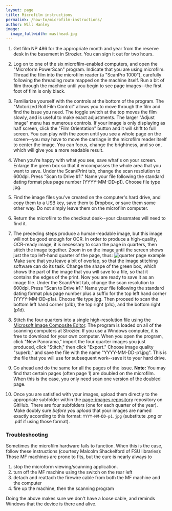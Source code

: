 ```yaml
---
layout: page
title: Microfilm instructions
permalink: /how-to/microfilm-instructions/
author: Will Hanley
image:
  image_fullwidth: masthead.jpg
---
```

1. Get film NP 486 for the appropriate month and year from the reserve desk in the basement in Strozier. You can sign it out for two hours.
2. Log on to one of the six microfilm-enabled computers, and open the "Microform PowerScan" program. Indicate that you are using microfilm. Thread the film into the microfilm reader (a "ScanPro 1000"), carefully following the threading route mapped on the machine itself. Run a bit of film through the machine until you begin to see page images--the first foot of film is only black.
3. Familiarize yourself with the controls at the bottom of the program. The "Motorized Roll Film Control" allows you to move through the film and find the issue you need. The toggle switch at the top moves the film slowly, and is useful to make exact adjustments. The larger "Adjust Image" menu has numerous controls. If your image is only displaying as half screen, click the "Film Orientation" button and it will shift to full screen. You can play with the zoom until you see a whole page on the screen--you may have to move the carriage in the microfilm reader itself to center the image. You can focus, change the brightness, and so on, which will give you a more readable result.
4. When you're happy with what you see, save what's on your screen. Enlarge the green box so that it encompasses the whole area that you want to save. Under the Scan/Print tab, change the scan resolution to 600dpi. Press "Scan to Drive #1." Name your file following the standard dating format plus page number (YYYY-MM-DD-p1). Choose file type jpg.
5. Find the image files you've created on the computer's hard drive, and copy them to a USB key, save them to Dropbox, or save them some other way. Do not simply leave them on the microfilm computer.
6. Return the microfilm to the checkout desk--your classmates will need to find it.

1. The preceding steps produce a human-readable image, but this image will not be good enough for OCR. In order to produce a high-quality, OCR-ready image, it is necessary to scan the page in quarters, then stitch the image together. Zoom in on the image until the screen shows just the top left-hand quarter of the page, thus:
![quarter page example](https://github.com/dig-eg-gaz/dig-eg-gaz.github.io/blob/master/images/quarter-page-example.jpg?raw=true)
Make sure that you leave a bit of overlap, so that the image stitching software can do its task. Change the shape of the green box, which shows the part of the image that you will save to a file, so that it contains the edges of the print. Now you are ready to save it as an image file. Under the Scan/Print tab, change the scan resolution to 600dpi. Press "Scan to Drive #1." Name your file following the standard dating format plus page number plus a suffix for the top left hand corner (YYYY-MM-DD-p1a). Choose file type jpg. Then proceed to scan the bottom left hand corner (p1b), the top right (p1c), and the bottom right (p1d).
4. Stitch the four quarters into a single high-resolution file using the [Microsoft Image Composite Editor](http://research.microsoft.com/en-us/um/redmond/projects/ice/). The program is loaded on all of the scanning computers at Strozier. If you use a Windows computer, it is free to download for your own computer. When you open the program, click "New Panorama," import the four quarter images you just produced, click "Stitch," then click "Export." Choose image quality "superb," and save the file with the name "YYYY-MM-DD-p1.jpg". This is the file that you will use for subsequent work--save it to your hard drive.
4. Go ahead and do the same for all the pages of the issue. **Note:** You may find that certain pages (often page 1) are doubled on the microfilm. When this is the case, you only need scan one version of the doubled page.
7. Once you are satisfied with your images, upload them directly to the appropriate subfolder within the [page-images repository](https://github.com/dig-eg-gaz/page-images) repository on GitHub. There are four subfolders (one for each quarter of the year). Make doubly sure *before you upload* that your images are named exactly according to this format: `YYYY-MM-DD-p1.jpg` (substitute .png or .pdf if using those format).

### Troubleshooting
Sometimes the microfilm hardware fails to function. When this is the case, follow these instructions (courtesy Malcolm Shackelford of FSU libraries): Those MF machines are prone to fits, but the cure is nearly always to

1. stop the microform viewing/scanning application.
2. turn off the MF machine using the switch on the rear left
3. detach and reattach the firewire cable from both the MF machine and the computer
4. fire up the machine, then the scanning program

Doing the above makes sure we don't have a loose cable, and reminds Windows that the device is there and alive.
